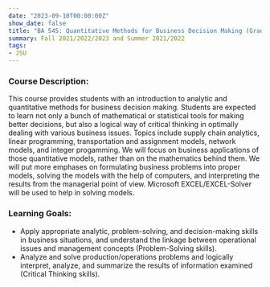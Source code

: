 ```yaml
---
date: "2023-09-10T00:00:00Z"
show_date: false
title: "BA 545: Quantitative Methods for Business Decision Making (Graduate level)"
summary: Fall 2021/2022/2023 and Summer 2021/2022
tags:
- JSU
---
```


### Course Description:
This course provides students with an introduction to analytic and quantitative methods for business decision making. Students are expected to learn not only a bunch of mathematical or statistical tools for making better decisions, but also a logical way of critical thinking in optimally dealing with various business issues. Topics include supply chain analytics, linear programming, transportation and assignment models, network models, and integer progamming. We will focus on business applications of those quantitative models, rather than on the mathematics behind them. We will put more emphases on formulating business problems into proper models, solving the models with the help of computers, and interpreting the results from the managerial point of view. 
Microsoft EXCEL/EXCEL-Solver will be used to help in solving models. 


### Learning Goals:

- Apply appropriate analytic, problem-solving, and decision-making skills in business situations, and understand the linkage between operational issues and management concepts (Problem-Solving skills).
- Analyze and solve production/operations problems and logically interpret, analyze, and summarize the results of information examined (Critical Thinking skills).

